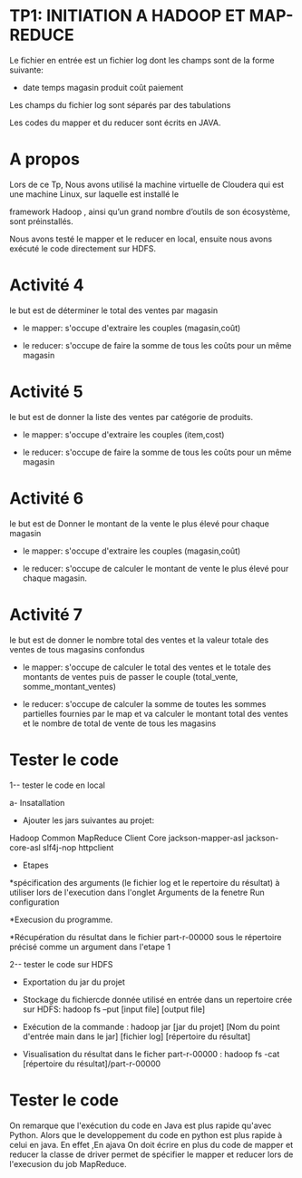 # TP1: INITIATION A HADOOP ET MAP-REDUCE


Le fichier en entrée est un fichier log dont les champs sont de la forme suivante:

  - date temps magasin produit coût paiement

Les champs du fichier log  sont séparés par des tabulations 

Les codes du mapper et du reducer sont écrits en JAVA.

# A propos

Lors de ce Tp, Nous avons utilisé la machine virtuelle de Cloudera qui est une machine Linux, sur laquelle est installé le

framework Hadoop , ainsi qu’un grand nombre d’outils de son  écosystème, sont préinstallés.

Nous avons testé le mapper et le reducer en local, ensuite nous avons exécuté le code directement sur HDFS.


# Activité 4

le but est de déterminer le total des ventes par magasin

- le mapper: s'occupe d'extraire les couples  (magasin,coût)

- le reducer: s'occupe de faire la somme de tous les coûts pour un même magasin 



# Activité 5

le but est de donner la liste des ventes par catégorie de produits.

- le mapper: s'occupe d'extraire les couples (item,cost)

- le reducer: s'occupe de faire la somme de tous les coûts pour un même magasin

# Activité 6

le but est de Donner le montant de la vente le plus élevé pour chaque magasin

- le mapper: s'occupe d'extraire les couples  (magasin,coût) 

- le reducer: s'occupe de calculer le montant de vente le plus élevé pour chaque magasin.

# Activité 7

le but est de donner  le  nombre  total  des  ventes  et  la  valeur  totale  des  ventes  de  tous  magasins confondus

- le mapper: s'occupe de calculer le  total des ventes et le totale des montants de  ventes puis de passer le couple (total_vente, somme_montant_ventes) 

- le reducer: s'occupe de calculer la somme de toutes les sommes partielles fournies par le map et va calculer le montant total des ventes et  le nombre de total de vente de tous les magasins

# Tester le code

1-- tester le code en local

a- Insatallation

- Ajouter les jars suivantes au projet:

Hadoop Common 
MapReduce Client Core 
jackson-mapper-asl
jackson-core-asl
slf4j-nop
httpclient

- Etapes 

*spécification des arguments (le fichier log et le repertoire du résultat) à utiliser lors de l'execution dans l'onglet Arguments de la fenetre Run configuration 

*Execusion du programme.

*Récupération du résultat dans le fichier part-r-00000 sous le répertoire précisé comme un argument dans l'etape 1

2-- tester le code sur HDFS

- Exportation du jar du projet 

- Stockage du fichiercde donnée  utilisé en entrée dans un repertoire crée sur HDFS: hadoop fs –put [input file] [output file] 

- Exécution de la commande : hadoop jar [jar du projet] [Nom du point d'entrée main dans le jar] [fichier log] [répertoire du résultat]

- Visualisation du résultat dans le ficher part-r-00000 :  hadoop fs -cat [répertoire du résultat]/part-r-00000

# Tester le code

On remarque que l'exécution du code en Java est plus rapide qu'avec Python. Alors que le developpement du code en python est plus rapide à celui en java.
En effet ,En ajava On doit écrire en plus du code de mapper et reducer la classe de driver
permet de spécifier le mapper et reducer lors de l'execusion  du job MapReduce.




